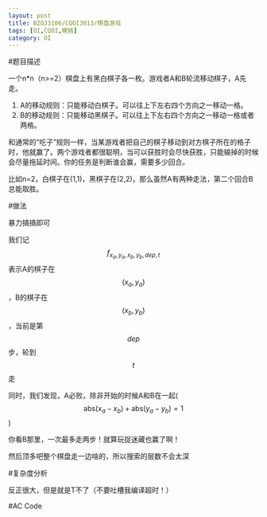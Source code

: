 ```yaml
---
layout: post
title: BZOJ3106/CQOI3013/棋盘游戏
tags: [OI,CQOI,瞎搞]
category: OI
---
```


#题目描述

一个n*n（n>=2）棋盘上有黑白棋子各一枚。游戏者A和B轮流移动棋子，A先走。

1. A的移动规则：只能移动白棋子。可以往上下左右四个方向之一移动一格。
2. B的移动规则：只能移动黑棋子。可以往上下左右四个方向之一移动一格或者两格。

和通常的“吃子”规则一样，当某游戏者把自己的棋子移动到对方棋子所在的格子时，他就赢了。两个游戏者都很聪明，当可以获胜时会尽快获胜，只能输掉的时候会尽量拖延时间。你的任务是判断谁会赢，需要多少回合。

比如n=2，白棋子在(1,1)，黑棋子在(2,2)，那么虽然A有两种走法，第二个回合B总能取胜。

#做法

暴力搞搞即可

我们记$$f_{x_a,y_a,x_b,y_b,dep,t}$$表示A的棋子在$$(x_a,y_a)$$，B的棋子在$$(x_b,y_b)$$，当前是第$$dep$$步，轮到$$t$$走

同时，我们发现，A必败，除非开始的时候A和B在一起($$\mathrm{abs}(x_a-x_b)+\mathrm{abs}(y_a-y_b)=1$$)

你看B那里，一次最多走两步！就算玩捉迷藏也赢了啊！

然后顶多吧整个棋盘走一边啥的，所以搜索的层数不会太深

#复杂度分析

反正很大，但是就是T不了（不要吐槽我编译超时！）

#AC Code

<script src="https://gist.github.com/erjiaqing/10436476.js"></script>




